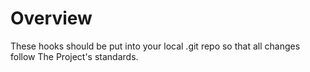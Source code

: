 # Overview

These hooks should be put into your local .git repo so that all changes follow The Project's standards.